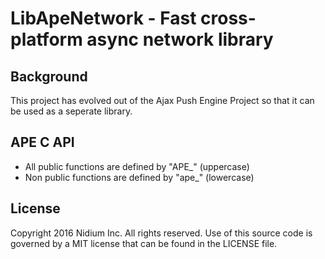 # LibApeNetwork - Fast cross-platform async network library

## Background

This project has evolved out of the Ajax Push Engine Project so that it can be used as a seperate library.

## APE C API

- All public functions are defined by "APE_" (uppercase)
- Non public functions are defined by "ape_" (lowercase)

## License

Copyright 2016 Nidium Inc. All rights reserved.
Use of this source code is governed by a MIT license that can be found in the LICENSE file.
